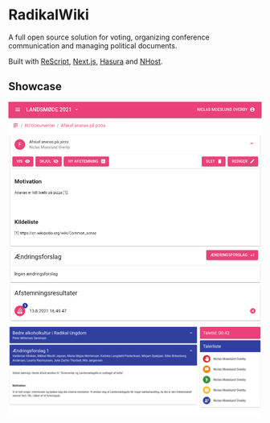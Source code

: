 # RadikalWiki
A full open source solution for voting, organizing conference communication and managing political documents.

Built with [ReScript](https://rescript-lang.org/), [Next.js](https://nextjs.org), [Hasura](https://hasura.io) and [NHost](https://nhost.io).

## Showcase
![](public/radikalwiki1.png)
![](public/radikalwiki2.png)